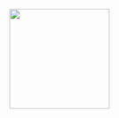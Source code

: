 <p align="center">
  <img src="https://thumbs.dreamstime.com/b/projeto-isolado-pino-do-%C3%ADcone-do-lugar-do-restaurante-74197494.jpg" width="180">
</p>

<div align="center" style="font-size: 18px>
  Restaurantes-SP
</div>
